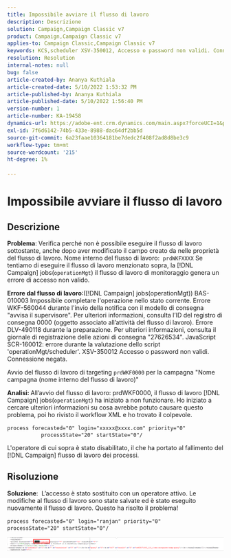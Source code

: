 ```yaml
---
title: Impossibile avviare il flusso di lavoro
description: Descrizione
solution: Campaign,Campaign Classic v7
product: Campaign,Campaign Classic v7
applies-to: Campaign Classic,Campaign Classic v7
keywords: KCS,scheduler XSV-350012, Accesso o password non validi. Connessione negata.
resolution: Resolution
internal-notes: null
bug: false
article-created-by: Ananya Kuthiala
article-created-date: 5/10/2022 1:53:32 PM
article-published-by: Ananya Kuthiala
article-published-date: 5/10/2022 1:56:40 PM
version-number: 1
article-number: KA-19458
dynamics-url: https://adobe-ent.crm.dynamics.com/main.aspx?forceUCI=1&pagetype=entityrecord&etn=knowledgearticle&id=28ed9290-68d0-ec11-a7b5-0022480a8e40
exl-id: 7f6d6142-74b5-433e-8988-dac64df2bb5d
source-git-commit: 6a23faae10364181be7dedc2f408f2ad8d8be3c9
workflow-type: tm+mt
source-wordcount: '215'
ht-degree: 1%

---
```


# Impossibile avviare il flusso di lavoro

## Descrizione


<b>Problema</b>: Verifica perché non è possibile eseguire il flusso di lavoro sottostante, anche dopo aver modificato il campo creato da nelle proprietà del flusso di lavoro. Nome interno del flusso di lavoro:  `prdWKFXXXX`
Se tentiamo di eseguire il flusso di lavoro menzionato sopra, la [!DNL Campaign] jobs(`operationMgt`) il flusso di lavoro di monitoraggio genera un errore di accesso non valido.

<b>Errore dal flusso di lavoro</b>:([!DNL Campaign] jobs(operationMgt)) BAS-010003 Impossibile completare l&#39;operazione nello stato corrente.
Errore WKF-560044 durante l&#39;invio della notifica con il modello di consegna &quot;avvisa il supervisore&quot;. Per ulteriori informazioni, consulta l’ID del registro di consegna 0000 (oggetto associato all’attività del flusso di lavoro).
Errore DLV-490118 durante la preparazione. Per ulteriori informazioni, consulta il giornale di registrazione delle azioni di consegna &quot;27626534&quot;.
JavaScript SCR-160012: errore durante la valutazione dello script &#39;operationMgt/scheduler&#39;.
XSV-350012 Accesso o password non validi. Connessione negata.

Avvio del flusso di lavoro di targeting `prdWKF0000` per la campagna &quot;Nome campagna (nome interno del flusso di lavoro)&quot;



<b>Analisi: </b>
All’avvio del flusso di lavoro: prdWKF0000, il flusso di lavoro [!DNL Campaign] jobs(`operationMgt`) ha iniziato a non funzionare.
Ho iniziato a cercare ulteriori informazioni su cosa avrebbe potuto causare questo problema, poi ho rivisto il workflow XML e ho trovato il colpevole.

```
process forecasted="0" login="xxxxx@xxxx.com" priority="0"
           processState="20" startState="0"/
```

L&#39;operatore di cui sopra è stato disabilitato, il che ha portato al fallimento del [!DNL Campaign] flusso di lavoro dei processi.


## Risoluzione


<b>Soluzione</b>:  L’accesso è stato sostituito con un operatore attivo. Le modifiche al flusso di lavoro sono state salvate ed è stato eseguito nuovamente il flusso di lavoro. Questo ha risolto il problema!

```
process forecasted="0" login="ranjan" priority="0"
processState="20" startState="0"/
```


![](assets/852729f9-68d0-ec11-a7b5-0022480a8e40.png)
